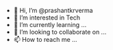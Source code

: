 - 👋 Hi, I’m @prashantkrverma
- 👀 I’m interested in Tech
- 🌱 I’m currently learning ...
- 💞️ I’m looking to collaborate on ...
- 📫 How to reach me ...

<!---
prashantkrverma/prashantkrverma is a ✨ special ✨ repository because its `README.md` (this file) appears on your GitHub profile.
You can click the Preview link to take a look at your changes.
--->
